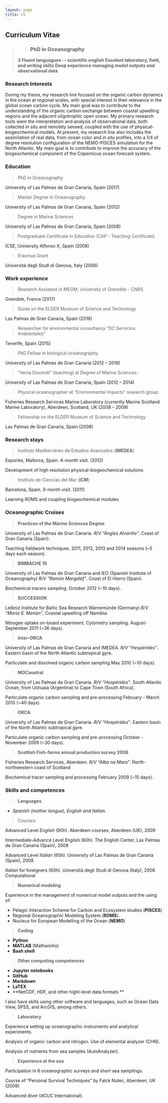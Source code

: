 ```yaml
---
layout: page
title: CV
---
```


## Curriculum Vitae


>> ### **PhD in Oceanography**
> **3 Fluent languagues -- scientific english**
> **Excelent laboratory, field, and writing skills**
> **Deep experience managing model outputs and observational data**


### **Research Interests**

During my thesis, my research line focused on the organic carbon dynamics in the ocean at regional scales, with special interest in their relevance in the global ocean carbon cycle. My main goal was to contribute to the understanding of the organic carbon exchange between coastal upwelling regions and the adjacent oligotrophic open ocean. My primary research tools were the interpretation and analysis of observational data, both collected *in situ* and remotely sensed, coupled with the use of physical-biogeochemical models.
At present, my research line also includes the assimilation of real data, from ocean color and *in situ* profiles, into a 1/4 of degree resolution configuration of the NEMO-PISCES simulation for the North Atlantic. My main goal is to contribute to improve the accuracy of the biogeochemical component of the Copernicus ocean forecast system. 

### **Education**

> PhD in Oceanography

 University of Las Palmas de Gran Canaria, Spain (2017)
 
> Master Degree in Oceanography

University of Las Palmas de Gran Canaria, Spain (2012)

> Degree in Marine Sciences

University of Las Palmas de Gran Canaria, Spain (2008)

> Postgraduate Certificate in Education (CAP - Teaching Certificate)

ICSE, University Alfonso X, Spain (2008)

> Erasmus Grant

Università degli Studi di Genova, Italy (2006)


### **Work experience**
> Research Assistant in MEOM, University of Grenoble - CNRS

Grenoble, France (2017)

> Guide on the ELDER Museum of Science and Technology

Las Palmas de Gran Canaria, Spain (2016)
 
> Researcher for environmental consultancy “DC Servicios Ambientales”

Tenerife, Spain (2015)

> PhD Fellow in biological oceanography. 

University of Las Palmas de Gran Canaria (2012 – 2016)

> “Venia Docendi” (teaching) at Degree of Marine Sciences. 

University of Las Palmas de Gran Canaria, Spain (2012 – 2014)

> Physical oceanographer at “Environmental Impacts” research group. 

Fisheries Research Services Marine Laboratory (currently Marine Scotland Marine Laboratory), Aberdeen, Scotland, UK (2008 – 2009)

> Fellowship on the ELDER Museum of Science and Technology 

Las Palmas de Gran Canaria, Spain (2008)


### **Research stays**

> Instituto Mediterráneo de Estudios Avanzados (**IMEDEA**)

Esporlès, Mallorca, Spain. 4-month visit. (2012)

Development of high resolution physical-biogeochemical solutions

> Instituto de Ciencias del Mar (**ICM**)

Barcelona, Spain. 3-month visit. (2011)

Learning ROMS and coupling biogeochemical modules


### **Oceanographic Cruises**

> **Practices of the Marine Sciences Degree** 

University of Las Palmas de Gran Canaria.
*R/V “Ángles Alvariño”*. Coast of Gran Canaria (Spain).

Teaching fieldwork techniques.
2011, 2012, 2013 and 2014 seasons (~5 days each season).

> **BIMBACHE 10**

University of Las Palmas de Gran Canaria and IEO (Spanish Institute of Oceanography)
*R/V “Ramón Margalef”*. Coast of El Hierro (Spain).

Biochemical tracers sampling.
October 2012 (~10 days).

> **SUCCESSION**

Leibniz Institute for Baltic Sea Research Warnemünde (Germany)
*R/V “Maria S. Merian”*. Coastal upwelling off Namibia.

Nitrogen uptake on-board experiment. Cytometry sampling.
August-September 2011 (~36 days).

> **Inter-ORCA**

University of Las Palmas de Gran Canaria and IMEDEA.
*R/V “Hespérides”*. Eastern basin of the North Atlantic subtropical gyre.

Particulate and dissolved organic carbon sampling
May 2010 (~10 days).

> **MOCaustral**

University of Las Palmas de Gran Canaria.
*R/V “Hespérides”*. South Atlantic Ocean, from Ushuaia (Argentina) to Cape Town (South Africa).

Particulate organic carbon sampling and pre-processing
February - March 2010 (~40 days).

> **ORCA**

University of Las Palmas de Gran Canaria.
*R/V “Hespérides”*. Eastern basin of the North Atlantic subtropical gyre.

Particulate organic carbon sampling and pre-processing
October - November 2009 (~30 days).

> **Scottish Fish-farms annual production survey 2009**

Fisheries Research Services, Aberdeen.
*R/V “Alba na Mara”*. North-northwestern coast of Scotland

Biochemical tracer sampling and processing
February 2009 (~15 days).


### **Skills and competences**

> **Languages**

* *Spanish (mother tongue), English and Italian.*

> Courses:

Advanced Level *English* (90h). Aberdeen-courses, Aberdeen (UK), 2009

Intermediate-Advance Level *English* (60h). The English Center, Las Palmas de Gran
Canaria (Spain), 2008

Advanced Level *Italian* (60h). University of Las Palmas de Gran Canaria (Spain), 2008

*Italian* for foreigners (60h). Università degli Studi di Genova (Italy), 2006
Computational


> **Numerical modeling**

Experience in the management of numerical model outputs and the using of: 

* Pelagic Interaction Scheme for Carbon and Ecosystem studies (**PISCES**) 
* Regional Oceanographic Modeling System (**ROMS**).
* Nucleus for European Modelling of the Ocean (**NEMO**)


> **Coding**

* **Python**
* **MATLAB** (Mathworks)
* **Bash shell**

> **Other computing competences**

* **Jupyter notebooks**
* **GitHub**
* **Markdown**
* **LaTEX**
* **NetCDF, HDF, and other highl-level data formats **

I also have skills using other software and languages, such as Ocean Data View, SPSS, and ArcGIS, among others.


> **Laboratory**

Experience setting up oceanographic instruments and analytical experiments.

Analysis of organic carbon and nitrogen. Use of elemental analyzer (CHN).

Analysis of nutrients from sea samples (AutoAnalyzer).


> **Experience at the sea**

Participation in 6 oceanographic surveys and short sea samplings.

Course of “Personal Survival Techniques” by Falck Nutec, Aberdeen, UK (2009)

Advanced diver (ACUC International).






